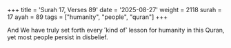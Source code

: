 +++
title = 'Surah 17, Verses 89'
date = '2025-08-27'
weight = 2118
surah = 17
ayah = 89
tags = ["humanity", "people", "quran"]
+++

And We have truly set forth every ˹kind of˺ lesson for humanity in this Quran, yet most people persist in disbelief.